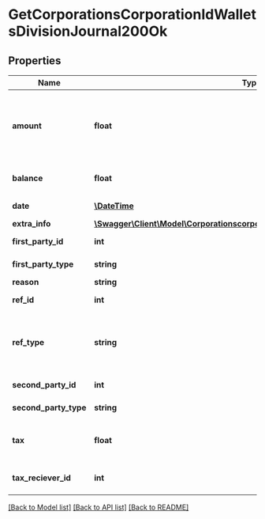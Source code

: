 # GetCorporationsCorporationIdWalletsDivisionJournal200Ok

## Properties
Name | Type | Description | Notes
------------ | ------------- | ------------- | -------------
**amount** | **float** | Transaction amount. Positive when value transferred to the first party. Negative otherwise | [optional] 
**balance** | **float** | Wallet balance after transaction occurred | [optional] 
**date** | [**\DateTime**](\DateTime.md) | Date and time of transaction | 
**extra_info** | [**\Swagger\Client\Model\CorporationscorporationIdwalletsdivisionjournalExtraInfo**](CorporationscorporationIdwalletsdivisionjournalExtraInfo.md) |  | [optional] 
**first_party_id** | **int** | first_party_id integer | [optional] 
**first_party_type** | **string** | first_party_type string | [optional] 
**reason** | **string** | reason string | [optional] 
**ref_id** | **int** | Unique journal reference ID | 
**ref_type** | **string** | Transaction type, different type of transaction will populate different fields in &#x60;extra_info&#x60; | 
**second_party_id** | **int** | second_party_id integer | [optional] 
**second_party_type** | **string** | second_party_type string | [optional] 
**tax** | **float** | Tax amount received for tax related transactions | [optional] 
**tax_reciever_id** | **int** | the corporation ID receiving any tax paid | [optional] 

[[Back to Model list]](../README.md#documentation-for-models) [[Back to API list]](../README.md#documentation-for-api-endpoints) [[Back to README]](../README.md)


